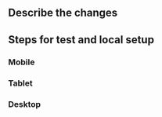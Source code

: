## Describe the changes

<!-- Please include a list of changes included on this PR. -->

## Steps for test and local setup

<!-- Include a list of steps to test new changes locally if applies. Ex (install libraries, run some commands, etc..) -->

### Mobile

<!-- Please include mobile screenshots/videos if applies. -->

### Tablet

<!-- Please include tablet screenshots/videos if applies. -->

### Desktop

<!-- Please include desktop screenshots/videos if applies. -->
